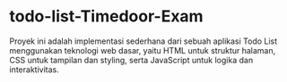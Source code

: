 # todo-list-Timedoor-Exam
Proyek ini adalah implementasi sederhana dari sebuah aplikasi Todo List menggunakan teknologi web dasar, yaitu HTML untuk struktur halaman, CSS untuk tampilan dan styling, serta JavaScript untuk logika dan interaktivitas.
